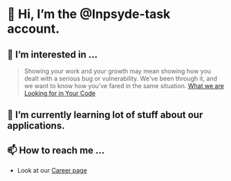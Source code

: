 # 👋 Hi, I’m the @Inpsyde-task account.

## 👀 I’m interested in ...
> Showing your work and your growth may mean showing how you dealt with a serious bug or vulnerability. 
> We've been through it, and we want to know how you've fared in the same situation.
[What we are Looking for in Your Code](https://poststatus.com/what-agencies-are-looking-for-in-your-code/)

## 🌱 I’m currently learning lot of stuff about our applications.

## 📫 How to reach me ...
* Look at our [Career page](https://inpsyde.com/en/career/)
